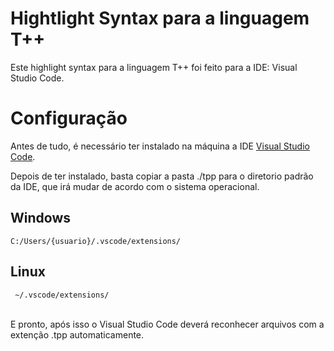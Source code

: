 # Hightlight Syntax para a linguagem T++
Este highlight syntax para a linguagem T++ foi feito para a IDE: Visual Studio Code.

# Configuração
Antes de tudo, é necessário ter instalado na máquina a IDE <a href="https://code.visualstudio.com/download"> Visual Studio Code</a>.

Depois de ter instalado, basta copiar a pasta ./tpp para o diretorio padrão da IDE, que irá mudar de acordo com o sistema operacional.

## Windows
```
C:/Users/{usuario}/.vscode/extensions/
```

## Linux
```
 ~/.vscode/extensions/
```
<br>
E pronto, após isso o Visual Studio Code deverá reconhecer arquivos com a extenção .tpp automaticamente.

